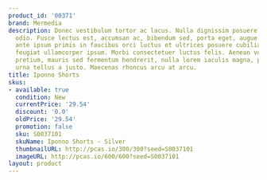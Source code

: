 ```yaml
---
product_id: '00371'
brand: Mermedia
description: Donec vestibulum tortor ac lacus. Nulla dignissim posuere nulla. Suspendisse
  odio. Fusce lectus est, accumsan ac, bibendum sed, porta eget, augue. Vestibulum
  ante ipsum primis in faucibus orci luctus et ultrices posuere cubilia Curae; Pellentesque
  feugiat ullamcorper ipsum. Morbi consectetuer luctus felis. Aenean vestibulum. Praesent
  pretium, mauris sed fermentum hendrerit, nulla lorem iaculis magna, pulvinar scelerisque
  urna tellus a justo. Maecenas rhoncus arcu at arcu.
title: Iponno Shorts
skus:
- available: true
  condition: New
  currentPrice: '29.54'
  discount: '0.0'
  oldPrice: '29.54'
  promotion: false
  sku: S0037101
  skuName: Iponno Shorts - Silver
  thumbnailURL: http://pcas.io/300/300?seed=S0037101
  imageURL: http://pcas.io/600/600?seed=S0037101
layout: product
---
```

